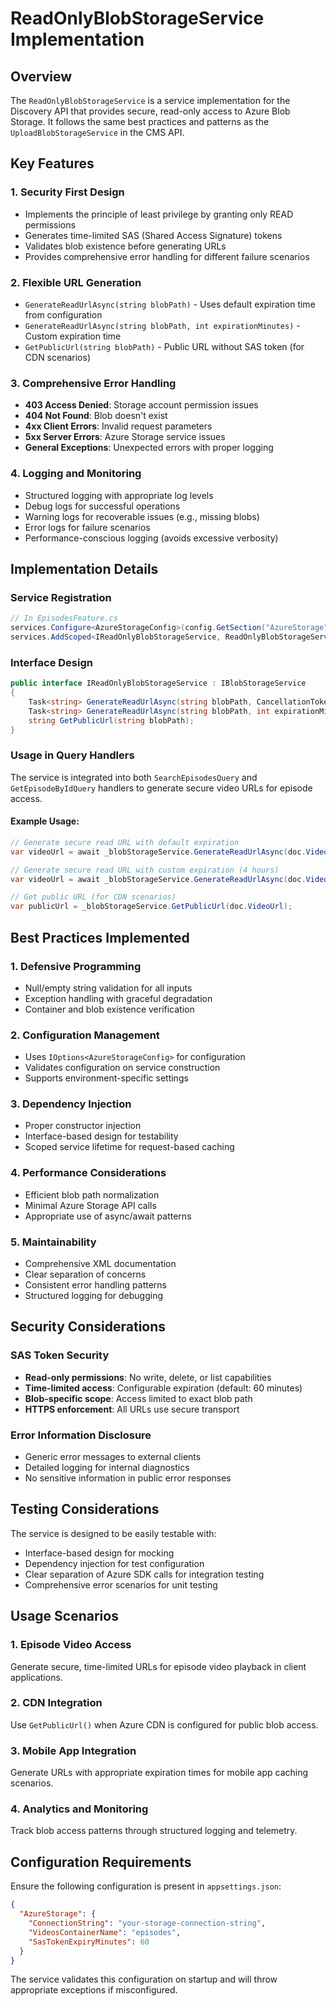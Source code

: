 # ReadOnlyBlobStorageService Implementation

## Overview

The `ReadOnlyBlobStorageService` is a service implementation for the Discovery API that provides secure, read-only access to Azure Blob Storage. It follows the same best practices and patterns as the `UploadBlobStorageService` in the CMS API.

## Key Features

### 1. **Security First Design**

- Implements the principle of least privilege by granting only READ permissions
- Generates time-limited SAS (Shared Access Signature) tokens
- Validates blob existence before generating URLs
- Provides comprehensive error handling for different failure scenarios

### 2. **Flexible URL Generation**

- `GenerateReadUrlAsync(string blobPath)` - Uses default expiration time from configuration
- `GenerateReadUrlAsync(string blobPath, int expirationMinutes)` - Custom expiration time
- `GetPublicUrl(string blobPath)` - Public URL without SAS token (for CDN scenarios)

### 3. **Comprehensive Error Handling**

- **403 Access Denied**: Storage account permission issues
- **404 Not Found**: Blob doesn't exist
- **4xx Client Errors**: Invalid request parameters
- **5xx Server Errors**: Azure Storage service issues
- **General Exceptions**: Unexpected errors with proper logging

### 4. **Logging and Monitoring**

- Structured logging with appropriate log levels
- Debug logs for successful operations
- Warning logs for recoverable issues (e.g., missing blobs)
- Error logs for failure scenarios
- Performance-conscious logging (avoids excessive verbosity)

## Implementation Details

### Service Registration

```csharp
// In EpisodesFeature.cs
services.Configure<AzureStorageConfig>(config.GetSection("AzureStorage"));
services.AddScoped<IReadOnlyBlobStorageService, ReadOnlyBlobStorageService>();
```

### Interface Design

```csharp
public interface IReadOnlyBlobStorageService : IBlobStorageService
{
    Task<string> GenerateReadUrlAsync(string blobPath, CancellationToken cancellationToken = default);
    Task<string> GenerateReadUrlAsync(string blobPath, int expirationMinutes, CancellationToken cancellationToken = default);
    string GetPublicUrl(string blobPath);
}
```

### Usage in Query Handlers

The service is integrated into both `SearchEpisodesQuery` and `GetEpisodeByIdQuery` handlers to generate secure video URLs for episode access.

#### Example Usage:

```csharp
// Generate secure read URL with default expiration
var videoUrl = await _blobStorageService.GenerateReadUrlAsync(doc.VideoUrl, cancellationToken);

// Generate secure read URL with custom expiration (4 hours)
var videoUrl = await _blobStorageService.GenerateReadUrlAsync(doc.VideoUrl, 240, cancellationToken);

// Get public URL (for CDN scenarios)
var publicUrl = _blobStorageService.GetPublicUrl(doc.VideoUrl);
```

## Best Practices Implemented

### 1. **Defensive Programming**

- Null/empty string validation for all inputs
- Exception handling with graceful degradation
- Container and blob existence verification

### 2. **Configuration Management**

- Uses `IOptions<AzureStorageConfig>` for configuration
- Validates configuration on service construction
- Supports environment-specific settings

### 3. **Dependency Injection**

- Proper constructor injection
- Interface-based design for testability
- Scoped service lifetime for request-based caching

### 4. **Performance Considerations**

- Efficient blob path normalization
- Minimal Azure Storage API calls
- Appropriate use of async/await patterns

### 5. **Maintainability**

- Comprehensive XML documentation
- Clear separation of concerns
- Consistent error handling patterns
- Structured logging for debugging

## Security Considerations

### SAS Token Security

- **Read-only permissions**: No write, delete, or list capabilities
- **Time-limited access**: Configurable expiration (default: 60 minutes)
- **Blob-specific scope**: Access limited to exact blob path
- **HTTPS enforcement**: All URLs use secure transport

### Error Information Disclosure

- Generic error messages to external clients
- Detailed logging for internal diagnostics
- No sensitive information in public error responses

## Testing Considerations

The service is designed to be easily testable with:

- Interface-based design for mocking
- Dependency injection for test configuration
- Clear separation of Azure SDK calls for integration testing
- Comprehensive error scenarios for unit testing

## Usage Scenarios

### 1. **Episode Video Access**

Generate secure, time-limited URLs for episode video playback in client applications.

### 2. **CDN Integration**

Use `GetPublicUrl()` when Azure CDN is configured for public blob access.

### 3. **Mobile App Integration**

Generate URLs with appropriate expiration times for mobile app caching scenarios.

### 4. **Analytics and Monitoring**

Track blob access patterns through structured logging and telemetry.

## Configuration Requirements

Ensure the following configuration is present in `appsettings.json`:

```json
{
  "AzureStorage": {
    "ConnectionString": "your-storage-connection-string",
    "VideosContainerName": "episodes",
    "SasTokenExpiryMinutes": 60
  }
}
```

The service validates this configuration on startup and will throw appropriate exceptions if misconfigured.
